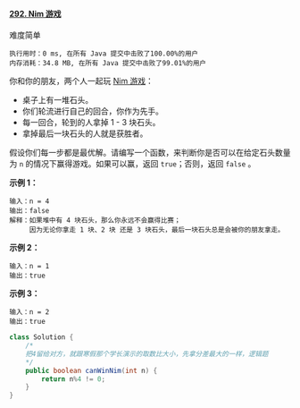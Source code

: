 #### [292. Nim 游戏](https://leetcode-cn.com/problems/nim-game/)

难度简单

```
执行用时：0 ms, 在所有 Java 提交中击败了100.00%的用户
内存消耗：34.8 MB, 在所有 Java 提交中击败了99.01%的用户
```



你和你的朋友，两个人一起玩 [Nim 游戏](https://baike.baidu.com/item/Nim游戏/6737105)：

- 桌子上有一堆石头。
- 你们轮流进行自己的回合，你作为先手。
- 每一回合，轮到的人拿掉 1 - 3 块石头。
- 拿掉最后一块石头的人就是获胜者。

假设你们每一步都是最优解。请编写一个函数，来判断你是否可以在给定石头数量为 `n` 的情况下赢得游戏。如果可以赢，返回 `true`；否则，返回 `false` 。

 

**示例 1：**

```
输入：n = 4
输出：false 
解释：如果堆中有 4 块石头，那么你永远不会赢得比赛；
     因为无论你拿走 1 块、2 块 还是 3 块石头，最后一块石头总是会被你的朋友拿走。
```

**示例 2：**

```
输入：n = 1
输出：true
```

**示例 3：**

```
输入：n = 2
输出：true
```



```java
class Solution {
    /*
    把4留给对方，就跟寒假那个学长演示的取数比大小，先拿分差最大的一样，逻辑题
    */
    public boolean canWinNim(int n) {
        return n%4 != 0;
    }
}
```

